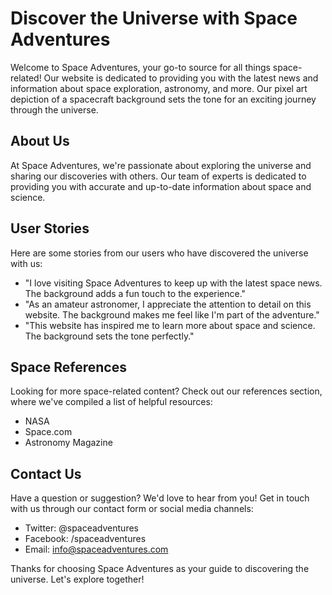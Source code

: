 <!--font:I recommend using "Roboto" for your website.-->

# Discover the Universe with Space Adventures

Welcome to Space Adventures, your go-to source for all things space-related! Our website is dedicated to providing you with the latest news and information about space exploration, astronomy, and more. Our pixel art depiction of a spacecraft background sets the tone for an exciting journey through the universe.

## About Us

At Space Adventures, we're passionate about exploring the universe and sharing our discoveries with others. Our team of experts is dedicated to providing you with accurate and up-to-date information about space and science.

## User Stories

Here are some stories from our users who have discovered the universe with us:

- "I love visiting Space Adventures to keep up with the latest space news. The background adds a fun touch to the experience."
- "As an amateur astronomer, I appreciate the attention to detail on this website. The background makes me feel like I'm part of the adventure."
- "This website has inspired me to learn more about space and science. The background sets the tone perfectly."

## Space References

Looking for more space-related content? Check out our references section, where we've compiled a list of helpful resources:

- NASA
- Space.com
- Astronomy Magazine

## Contact Us

Have a question or suggestion? We'd love to hear from you! Get in touch with us through our contact form or social media channels:

- Twitter: @spaceadventures
- Facebook: /spaceadventures
- Email: info@spaceadventures.com

Thanks for choosing Space Adventures as your guide to discovering the universe. Let's explore together!

<!--

Write me content for website with wallpaper which alt text is:

"A pixel art depiction of a spacecraft, with blocky shapes and limited colors creating a nostalgic and playful feel."

The name/title of the page should not be 1:1 copy of the alt text but rather a real content of the website which is using this wallpaper.

- Use markdown format 
- Start with heading
- Heading should be short and concise
- The content should look like a real website 
- The website should not be about the wallpaper, wallpaper is just a related background
- Heading should be contain work "wallpaper" or "background"
- Include real sections like references, contact, user stories, etc. use things relevant to the page purpose.
- Feel free to use structure like headings, bullets, numbering, blockquotes, paragraphs, horizontal lines, etc.
- You can use formatting like bold or _italic_
- You can include UTF-8 emojis
- Links should be only #hash anchors (and you can refer to the document itself)
- Do not include images


---


# Space Adventures Wallpaper

Welcome to Space Adventures, your go-to source for all things space-related! Our website is dedicated to providing you with the latest news and information about space exploration, astronomy, and more. And what better way to set the mood than with our pixel art depiction of a spacecraft wallpaper?

## About the Wallpaper

Our wallpaper features a pixel art depiction of a spacecraft, with blocky shapes and limited colors creating a nostalgic and playful feel. It's the perfect background for anyone who loves space and retro aesthetics.

## User Stories

Here are some stories from our users who have downloaded our wallpaper:

- "I love this wallpaper! It reminds me of my favorite video games from when I was a kid."
- "As an aspiring astronaut, this wallpaper inspires me every time I look at it."
- "I use this wallpaper on my computer at work, and it always brightens up my day."

## Space References

Looking for more space-related content? Check out our references section, where we've compiled a list of helpful resources:

- NASA
- Space.com
- Astronomy Magazine

## Contact Us

Have a question or suggestion? We'd love to hear from you! Get in touch with us through our contact form or social media channels:

- Twitter: @spaceadventures
- Facebook: /spaceadventures
- Email: info@spaceadventures.com

Thanks for visiting Space Adventures! Don't forget to download our spacecraft wallpaper to add some fun and nostalgia to your device.


---


Heading should not include word "wallpaper". The website should not be about the wallpaper itself, wallpaper is just a related background, rewrite whole content.


---


# Explore the Universe with Space Adventures

Welcome to Space Adventures, your ultimate destination for all things space-related! Our website is dedicated to bringing you the latest news and information about space exploration, astronomy, and everything in between. To set the mood for your journey, we've included a pixel art depiction of a spacecraft as our background.

## About the Background

Our background features a pixel art depiction of a spacecraft, with blocky shapes and limited colors creating a nostalgic and playful feel. It's the perfect complement to our website's theme of exploring the universe and discovering new frontiers.

## User Stories

Here are some stories from our users who have explored the universe with us:

- "I love visiting Space Adventures to keep up with the latest space news. The background adds a fun touch to the experience."
- "As an amateur astronomer, I appreciate the attention to detail on this website. The background makes me feel like I'm part of the adventure."
- "This website has inspired me to learn more about space and science. The background sets the tone perfectly."

## Space References

Looking for more space-related content? Check out our references section, where we've compiled a list of helpful resources:

- NASA
- Space.com
- Astronomy Magazine

## Contact Us

Have a question or suggestion? We'd love to hear from you! Get in touch with us through our contact form or social media channels:

- Twitter: @spaceadventures
- Facebook: /spaceadventures
- Email: info@spaceadventures.com

Thanks for choosing Space Adventures as your guide to the universe. Let's explore together!


---


Heading is too long, rewrite whole content.


---


# Space Adventures: Explore the Universe

Welcome to Space Adventures, your ultimate destination for all things space-related! Our website is dedicated to bringing you the latest news and information about space exploration, astronomy, and everything in between. To set the mood for your journey, we've included a pixel art depiction of a spacecraft as our background.

## About Us

At Space Adventures, we're passionate about exploring the universe and sharing our discoveries with others. Our team of experts is dedicated to providing you with accurate and up-to-date information about space and science.

## User Stories

Here are some stories from our users who have explored the universe with us:

- "I love visiting Space Adventures to keep up with the latest space news. The background adds a fun touch to the experience."
- "As an amateur astronomer, I appreciate the attention to detail on this website. The background makes me feel like I'm part of the adventure."
- "This website has inspired me to learn more about space and science. The background sets the tone perfectly."

## Space References

Looking for more space-related content? Check out our references section, where we've compiled a list of helpful resources:

- NASA
- Space.com
- Astronomy Magazine

## Contact Us

Have a question or suggestion? We'd love to hear from you! Get in touch with us through our contact form or social media channels:

- Twitter: @spaceadventures
- Facebook: /spaceadventures
- Email: info@spaceadventures.com

Thanks for choosing Space Adventures as your guide to the universe. Let's explore together!


---


Heading is too long, rewrite whole content.


---


# Discover the Universe with Space Adventures

Welcome to Space Adventures, your go-to source for all things space-related! Our website is dedicated to providing you with the latest news and information about space exploration, astronomy, and more. Our pixel art depiction of a spacecraft background sets the tone for an exciting journey through the universe.

## About Us

At Space Adventures, we're passionate about exploring the universe and sharing our discoveries with others. Our team of experts is dedicated to providing you with accurate and up-to-date information about space and science.

## User Stories

Here are some stories from our users who have discovered the universe with us:

- "I love visiting Space Adventures to keep up with the latest space news. The background adds a fun touch to the experience."
- "As an amateur astronomer, I appreciate the attention to detail on this website. The background makes me feel like I'm part of the adventure."
- "This website has inspired me to learn more about space and science. The background sets the tone perfectly."

## Space References

Looking for more space-related content? Check out our references section, where we've compiled a list of helpful resources:

- NASA
- Space.com
- Astronomy Magazine

## Contact Us

Have a question or suggestion? We'd love to hear from you! Get in touch with us through our contact form or social media channels:

- Twitter: @spaceadventures
- Facebook: /spaceadventures
- Email: info@spaceadventures.com

Thanks for choosing Space Adventures as your guide to discovering the universe. Let's explore together!


---


Write me a Google font which is best fitting for the website.

Pick from the list:
- Inter
- Poppins
- Lato
- Montserrat
- Exo 2
- Raleway
- Futura
- Lobster
- Roboto
- Playfair Display
- Open Sans
- Dancing Script
- Alegreya
- Orbitron
- Great Vibes
- Barlow Condensed
- IBM Plex Sans


Write just the font name nothing else.


---


I recommend using "Roboto" for your website.

-->
